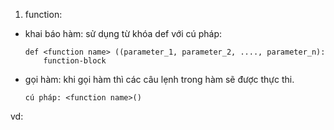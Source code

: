 1. function:

- khai báo hàm: sử dụng từ khóa def với cú pháp:

      def <function name> ((parameter_1, parameter_2, ...., parameter_n):
          function-block
          
- gọi hàm: khi gọi hàm thì các câu lẹnh trong hàm sẽ được thực thi.

      cú pháp: <function name>()
      
vd:


